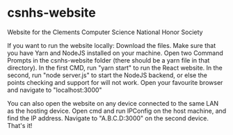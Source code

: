 # csnhs-website
Website for the Clements Computer Science National Honor Society

If you want to run the website locally:
Download the files.
Make sure that you have Yarn and NodeJS installed on your machine.
Open two Command Prompts in the csnhs-website folder (there should be a yarn file in that directory).
In the first CMD, run "yarn start" to run the React website.
In the second, run "node server.js" to start the NodeJS backend, or else the points checking and support for will not work.
Open your favourite browser and navigate to "localhost:3000"

You can also open the website on any device connected to the same LAN as the hosting device.
Open cmd and run IPConfig on the host machine, and find the IP address.
Navigate to "A.B.C.D:3000" on the second device.
That's it!
